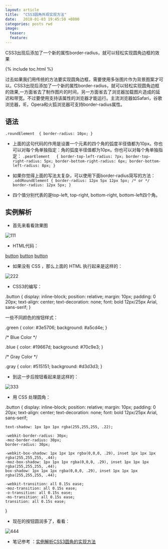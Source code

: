 ```yaml
---
layout: article
title:  "CSS3圆角外观实现方法"
date:   2018-01-03 19:45:50 +0800
categories: posts rwd
image:
  teaser: 
  feature: 
---
```


CSS3出现后添加了一个新的属性border-radius，就可以轻松实现圆角边框的效果

{% include toc.html %}

过去如果我们用传统的方法要实现圆角边框，需要使用多张图片作为背景图案才可以。CSS3出现后添加了一个新的属性border-radius，就可以轻松实现圆角边框的效果,一方面省去了制作图片的时间，另一方面省去了浏览器加载图片造成的延迟和带宽。不过要使用支持该属性的浏览器才能运行。主流浏览器如Safari，谷歌浏览器，IE，Opera和火狐浏览器可支持border-radius属性。

## 语法

`.roundElement	{
	border-radius: 10px;
}`

- 上面的这句代码的作用是设置一个元素的四个角的弧度半径值都为10px。你也可以对每个角单独指定：角的弧度半径值都为10px。你也可以对每个角单独指定：
`.pearElement	{
	border-top-left-radius: 7px;
	border-top-right-radius: 5px;
	border-bottom-right-radius: 6px;
	border-bottom-left-radius: 8px;
}`

- 如果你觉得上面的写法太复杂，可以使用下面border-radius简写的方法：
`.oddRoundElement {
	border-radius: 12px 5px 12px 5px;
	/* or */
	border-radius: 12px 5px;
}`

- 四个值分别代表的是top-left, top-right, bottom-right, bottom-left四个角。


## 实例解析

- 首先来看看效果图

![111](https://img.w3cschool.cn/attachments/day_161124/201611241036007177.png)

- HTML代码：

<a href="#" class="button green">button</a>
<a href="#" class="button blue">button</a>
<a href="#" class="button gray">button</a>

- 如果没有 CSS ，那么上面的 HTML 执行起来是这样的：

![222](https://img.w3cschool.cn/attachments/day_161124/201611241037139427.png)


- CSS3的编写：

.button {
    display: inline-block;
    position: relative;
    margin: 10px;
    padding: 0 20px;
    text-align: center;
    text-decoration: none;
    font: bold 12px/25px Arial, sans-serif;
}

一些不同颜色的按钮样式：

.green {
    color: #3e5706;
    background: #a5cd4e;
}
 
/* Blue Color */
 
.blue {
    color: #19667d;
    background: #70c9e3;
}
 
/* Gray Color */
 
.gray {
    color: #515151;
    background: #d3d3d3;
}

- 到这一步后按钮看起来是这样的：

![333](https://img.w3cschool.cn/attachments/day_161124/201611241038417738.png)


- 用 CSS 处理圆角：

.button {
    display: inline-block;
    position: relative;
    margin: 10px;
    padding: 0 20px;
    text-align: center;
    text-decoration: none;
    font: bold 12px/25px Arial, sans-serif;
 
    text-shadow: 1px 1px 1px rgba(255,255,255, .22);
 
    -webkit-border-radius: 30px;
    -moz-border-radius: 30px;
    border-radius: 30px;
 
    -webkit-box-shadow: 1px 1px 1px rgba(0,0,0, .29), inset 1px 1px 1px rgba(255,255,255, .44);
    -moz-box-shadow: 1px 1px 1px rgba(0,0,0, .29), inset 1px 1px 1px rgba(255,255,255, .44);
    box-shadow: 1px 1px 1px rgba(0,0,0, .29), inset 1px 1px 1px rgba(255,255,255, .44);
 
    -webkit-transition: all 0.15s ease;
    -moz-transition: all 0.15s ease;
    -o-transition: all 0.15s ease;
    -ms-transition: all 0.15s ease;
    transition: all 0.15s ease;
}


- 现在的按钮圆润多了，看看：

![444](https://img.w3cschool.cn/attachments/day_161124/201611241055539492.png)


- 笔记参考 ：<a href="https://www.w3cschool.cn/css3/css3-fillet.html?:display_count=yes" target="_blank">实例解析CSS3圆角的实现方法</a>





